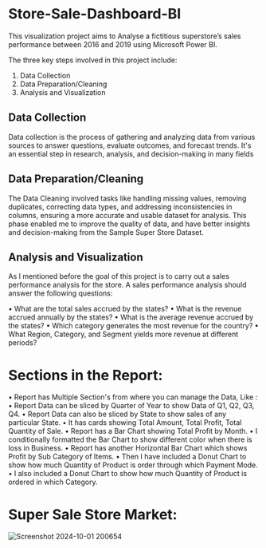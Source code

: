 # Store-Sale-Dashboard-BI

This visualization project aims to Analyse a fictitious superstore’s sales performance between 2016 and 2019 using Microsoft Power BI.

The three key steps involved in this project include:
1. Data Collection
2. Data Preparation/Cleaning
3. Analysis and Visualization

## Data Collection
Data collection is the process of gathering and analyzing data from various sources to answer questions, evaluate outcomes, and forecast trends. It's an essential step in research, analysis, and decision-making in many fields

## Data Preparation/Cleaning
The Data Cleaning involved tasks like handling missing values, removing duplicates, correcting data types, and addressing inconsistencies in columns, ensuring a more accurate and usable dataset for analysis. This phase enabled me to improve the quality of data, and have better insights and decision-making from the Sample Super Store Dataset.

## Analysis and Visualization
As I mentioned before the goal of this project is to carry out a sales performance analysis for the store. A sales performance analysis should answer the following questions:

•	What are the total sales accrued by the states?
•	What is the revenue accrued annually by the states?
•	What is the average revenue accrued by the states?
•	Which category generates the most revenue for the country?
•	What Region, Category, and Segment yields more revenue at different periods?


# Sections in the Report:
 
•	Report has Multiple Section's from where you can manage the Data, Like :
•	Report Data can be sliced by Quarter of Year to show Data of Q1, Q2, Q3, Q4.
•	Report Data can also be sliced by State to show sales of any particular State.
•	It has cards showing Total Amount, Total Profit, Total Quantity of Sale.
•	Report has a Bar Chart showing Total Profit by Month.
•	I conditionally formatted the Bar Chart to show different color when there is loss in Business.
•	Report has another Horizontal Bar Chart which shows Profit by Sub Category of Items.
•	Then I have included a Donut Chart to show how much Quantity of Product is order through which Payment Mode.
•	I also included a Donut Chart to show how much Quantity of Product is ordered in which Category.

# Super Sale Store Market:


![Screenshot 2024-10-01 200654](https://github.com/user-attachments/assets/37b5b00f-6164-4487-b493-4818aa7c9d83)
